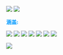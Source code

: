 ![](https://img.shields.io/badge/build-jdk.14-orange.svg)
![](https://img.shields.io/badge/frame-springboot_2.1.0-brightgreen.svg)

<span style='color:#0099ff;font-family:微软雅黑;'>**涵盖:**</span>

![](https://img.shields.io/badge/-23种设计模式-critical.svg)
![](https://img.shields.io/badge/java-api-brightgreen.svg) 
![](https://img.shields.io/badge/java-jvm-critical.svg) 
![](https://img.shields.io/badge/coding-LeetCode-blue.svg) 
![](https://img.shields.io/badge/coding-socket-yellowgreen.svg) 
![](https://img.shields.io/badge/coding-more_thread-green.svg) 
![](https://img.shields.io/badge/coding-并发编程-brightgreen.svg) 

![](https://img.shields.io/badge/flink-Table_API_1.13.2-red.svg) 